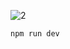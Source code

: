 ![2](https://user-images.githubusercontent.com/78794419/175792513-f5124eff-ab30-45d4-974b-0e374f8d95cc.jpg)

`npm run dev`
